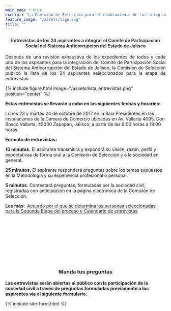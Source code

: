```yaml
---
main_page : true
excerpt: "La Comisión de Selección para el nombramiento de los integrantes del Comité de Participación Social del Sistema Anticorrupción del Estado de Jalisco, se constituye por 9 ciudadanas y ciudadanos comprometidos con la vida pública de nuestra Entidad. Esta Comisión fue designada por el Congreso del Estado con fundamento en la Constitución Política de Jalisco y la Ley del Sistema Anticorrupción Local. Su labor fundamental será identificar, seleccionar y nombrar a quienes formarán el primer Comité de Participación Social del Sistema Estatal Anticorrupción, pieza vital para la sinergia entre la sociedad civil y el sector gobierno en las tareas de prevención, investigación y sanción de los actos de corrupción."
feature_image: "/assets/logo.svg"
title: ""
---
```


<p></p>

<h4 style="color: #333333; text-align:center">Entrevistas de los 24 aspirantes a integrar el Comité de Participación Social del Sistema Anticorrupción del Estado de Jalisco</h4>
<p></p>
<p style="text-align:justify">Después de una revisión exhaustiva de los expedientes de todos y cada uno de los aspirantes para la integración del Comité de Participación Social del Sistema Anticorrupción del Estado de Jalisco, la Comisión de Selección publicó la lista de los 24 aspirantes seleccionados para la etapa de entrevistas.</p>

<p></p>
<p></p>

{% include figure.html image="/assets/lista_entrevistas.png" position="center" %}

<p></p>

<b>Estas entrevistas se llevarán a cabo en las siguientes fechas y horarios:</b>

Lunes 23 y martes 24 de octubre de 2017 en la Sala Presidentes en las instalaciones de la Cámara de Comercio ubicadas en Av. Vallarta 4095, Don Bosco Vallarta, 45000 Zapopan, Jalisco; a partir de las 9:00 horas a 19:00 horas.

<p></p>
<p></p>
<p></p>

<b>Formato de entrevistas:</b>


<b>10 minutos.</b>  El aspirante transmitirá y expondrá su visión, razón, perfil y expectativas de forma oral a la Comisión de Selección y a la sociedad en general.

<b>25 minutos.</b> El aspirante responderá preguntas sobre los temas expuestos en la Metodología y su experiencia profesional o personal.

<b>5 minutos.</b> Contestará preguntas, formuladas por la sociedad civil, registradas con anticipación en la página electrónica de la Comisión de Selección. 
<p></p>
<p></p>
<p></p> <div class="medium">
<b>Lee más:&nbsp;</b> <a href="/documentos/Acuerdo_Segunda_Etapa.pdf" class="svg_text_link"><span class="specialunderline2" style="line-height: 1rem;"> Acuerdo por el que se determina las personas seleccionadas para la Segunda Etapa del proceso y Calendario de entrevistas</span>   <svg class="icon" role="img">  <use xlink:href="#doc-pdf">  </use>  </svg>  </a></div>
<p></p>
<p></p>
<p></p>
<h3 style="text-align:center">Manda tus preguntas</h3>
<p></p>

<b>Las entrevistas serán abiertas al público con la participación de la sociedad civil a través de preguntas formuladas previamente a los aspirantes vía el siguiente formulario.</b>
<p></p>
<p></p>

{% include site-form.html %}
<p></p>
<p></p>
<p></p>